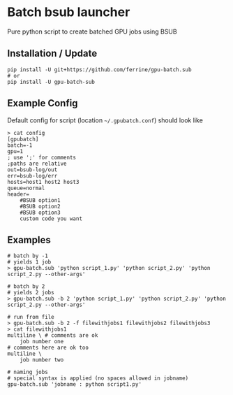 Batch bsub launcher
===================
Pure python script to create batched GPU jobs using BSUB

Installation / Update
---------------------
```
pip install -U git+https://github.com/ferrine/gpu-batch.sub
# or
pip install -U gpu-batch-sub
```

Example Config
--------------
Default config for script (location `~/.gpubatch.conf`) should look like
```
> cat config
[gpubatch]
batch=-1
gpu=1
; use ';' for comments
;paths are relative
out=bsub-log/out
err=bsub-log/err
hosts=host1 host2 host3
queue=normal
header=
    #BSUB option1
    #BSUB option2
    #BSUB option3
    custom code you want
```

Examples
--------
```
# batch by -1
# yields 1 job
> gpu-batch.sub 'python script_1.py' 'python script_2.py' 'python script_2.py --other-args'

# batch by 2
# yields 2 jobs
> gpu-batch.sub -b 2 'python script_1.py' 'python script_2.py' 'python script_2.py --other-args'

# run from file
> gpu-batch.sub -b 2 -f filewithjobs1 filewithjobs2 filewithjobs3
> cat filewithjobs1
multiline \ # comments are ok
    job number one
# comments here are ok too
multiline \
    job number two

# naming jobs
# special syntax is applied (no spaces allowed in jobname)
gpu-batch.sub 'jobname : python script1.py'
```

